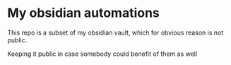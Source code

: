# My obsidian automations

This repo is a subset of my obsidian vault, which for obvious reason is not public.

Keeping it public in case somebody could benefit of them as well
